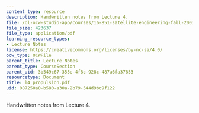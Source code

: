 ```yaml
---
content_type: resource
description: Handwritten notes from Lecture 4.
file: /ol-ocw-studio-app/courses/16-851-satellite-engineering-fall-2003/087250a0b580a30a2b79544d9bc9f122_l4_propulsion.pdf
file_size: 423637
file_type: application/pdf
learning_resource_types:
- Lecture Notes
license: https://creativecommons.org/licenses/by-nc-sa/4.0/
ocw_type: OCWFile
parent_title: Lecture Notes
parent_type: CourseSection
parent_uid: 3b549c67-355e-4f8c-928c-487a6fa37853
resourcetype: Document
title: l4_propulsion.pdf
uid: 087250a0-b580-a30a-2b79-544d9bc9f122
---
```

Handwritten notes from Lecture 4.